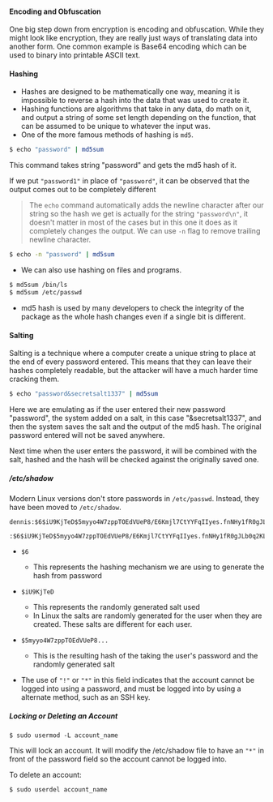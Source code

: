 #### Encoding and Obfuscation

One big step down from encryption is encoding and obfuscation. While they might look like encryption, they are really just ways of translating data into another form. 
One common example is Base64 encoding which can be used to binary into printable ASCII text.

#### Hashing

- Hashes are designed to be mathematically one way, meaning it is impossible to reverse a hash into the data that was used to create it.
- Hashing functions are algorithms that take in any data, do math on it, and output a string of some set length depending on the function, that can be assumed to be unique to whatever the input was.
- One of the more famous methods of hashing is `md5`.

```bash
$ echo "password" | md5sum  
```
This command takes string "password" and gets the md5 hash of it.

If we put `"password1"` in place of `"password"`, it can be observed that the output comes out to be completely different

> The `echo` command automatically adds the newline character after our string so the hash we get is actually for the string `"password\n"`, it doesn't matter in most of the cases but in this one it does as it completely changes the output.
> We can use `-n` flag to remove trailing newline character.

```bash
$ echo -n "password" | md5sum
```
- We can also use hashing on files and programs.
```bash
$ md5sum /bin/ls
$ md5sum /etc/passwd
```

- md5 hash is used by many developers to check the integrity of the package as the whole hash changes even if a single bit is different.

#### Salting

Salting is a technique where a computer create a unique string to place at the end of every password entered. This means that they can leave their hashes completely readable, but the attacker will have a much harder time cracking them.

```bash
$ echo "password&secretsalt1337" | md5sum
```
Here we are emulating as if the user entered their new password "password", the system added on a salt, in this case "&secretsalt1337", and then the system saves the salt and the output of the md5 hash. The original password entered will not be saved anywhere.

Next time when the user enters the password, it will be combined with the salt, hashed and the hash will be checked against the originally saved one.

##### /etc/shadow

Modern Linux versions don't store passwords in `/etc/passwd`. Instead, they have been moved to `/etc/shadow`.

```
dennis:$6$iU9KjTeD$5myyo4W7zppTOEdVUeP8/E6Kmjl7CtYYFqIIyes.fnNHy1fR0gJLb0q2KLhjAH6KrPpHZ0eJorBh.D74mq.vQ.:17952:0:99999:7:::
```

```
:$6$iU9KjTeD$5myyo4W7zppTOEdVUeP8/E6Kmjl7CtYYFqIIyes.fnNHy1fR0gJLb0q2KLhjAH6KrPpHZ0eJorBh.D74mq.vQ.:
```

- `$6`
	- This represents the hashing mechanism we are using to generate the hash from password
- `$iU9KjTeD`
	- This represents the randomly generated salt used
	- In Linux the salts are randomly generated for the user when they are created. These salts are different for each user.
- `$5myyo4W7zppTOEdVUeP8...` 
	- This is the resulting hash of the taking the user's password and the randomly generated salt

- The use of `"!"` or `"*"` in this field indicates that the account cannot be logged into using a password, and must be logged into by using a alternate method, such as an SSH key.

##### Locking or Deleting an Account

```
$ sudo usermod -L account_name
```
This will lock an account.
It will modify the /etc/shadow file to have an `"*"` in front of the password field so the account cannot be logged into.

To delete an account:

```
$ sudo userdel account_name
```
